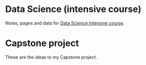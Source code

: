 # Data Science (intensive course)
Notes, pages and data for [Data Science Intensive course](https://www.springboard.com/workshops/data-science-intensive/learn/#/curriculum/1361).

# Capstone project
These are the ideas to my Capstone project.
